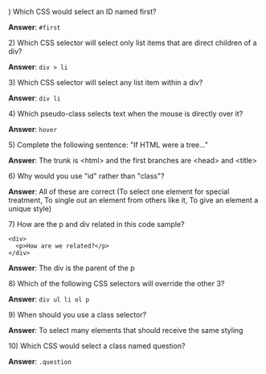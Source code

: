 \) Which CSS would select an ID named first?

**Answer**: `#first`

2\) Which CSS selector will select only list items that are direct children of a div?

**Answer**: `div > li`

3\) Which CSS selector will select any list item within a div?

**Answer**: `div li`

4\) Which pseudo-class selects text when the mouse is directly over it?

**Answer**: `hover`

5\) Complete the following sentence: "If HTML were a tree..."

**Answer**: The trunk is &lt;html&gt; and the first branches are &lt;head&gt; and &lt;title&gt;

6\) Why would you use "id" rather than "class"?

**Answer**: All of these are correct \(To select one element for special treatment, To single out an element from others like it, To give an element a unique style\)

7\) How are the p and div related in this code sample?

```
<div>
  <p>How are we related?</p>
</div>
```

**Answer**: The div is the parent of the p

8\) Which of the following CSS selectors will override the other 3?

**Answer**: `div ul li ol p`

9\) When should you use a class selector?

**Answer**: To select many elements that should receive the same styling

10\) Which CSS would select a class named question?

**Answer**: `.question`



